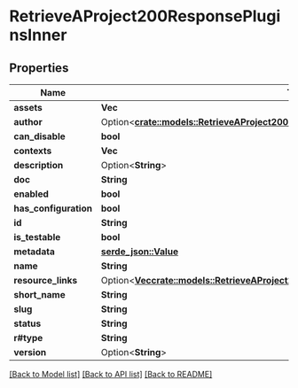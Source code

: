 # RetrieveAProject200ResponsePluginsInner

## Properties

Name | Type | Description | Notes
------------ | ------------- | ------------- | -------------
**assets** | **Vec<String>** |  | 
**author** | Option<[**crate::models::RetrieveAProject200ResponsePluginsInnerAuthor**](Retrieve_a_Project_200_response_plugins_inner_author.md)> |  | [optional]
**can_disable** | **bool** |  | 
**contexts** | **Vec<String>** |  | 
**description** | Option<**String**> |  | [optional]
**doc** | **String** |  | 
**enabled** | **bool** |  | 
**has_configuration** | **bool** |  | 
**id** | **String** |  | 
**is_testable** | **bool** |  | 
**metadata** | [**serde_json::Value**](.md) |  | 
**name** | **String** |  | 
**resource_links** | Option<[**Vec<crate::models::RetrieveAProject200ResponsePluginsInnerResourceLinksInner>**](Retrieve_a_Project_200_response_plugins_inner_resourceLinks_inner.md)> |  | [optional]
**short_name** | **String** |  | 
**slug** | **String** |  | 
**status** | **String** |  | 
**r#type** | **String** |  | 
**version** | Option<**String**> |  | [optional]

[[Back to Model list]](../README.md#documentation-for-models) [[Back to API list]](../README.md#documentation-for-api-endpoints) [[Back to README]](../README.md)


